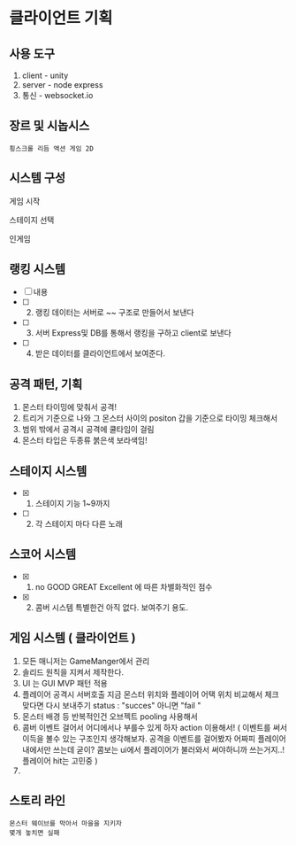 # 클라이언트 기획

## 사용 도구

1. client - unity
2. server - node express
3. 통신 - websocket.io

## 장르 및 시놉시스

```
횡스크롤 리듬 액션 게임 2D
```
## 시스템 구성 

게임 시작 

스테이지 선택 

인게임 


## 랭킹 시스템

- [ ] 내용
- [ ] 2. 랭킹 데이터는 서버로 ~~ 구조로 만들어서 보낸다
- [ ] 3. 서버 Express및 DB를 통해서 랭킹을 구하고 client로 보낸다
- [ ] 4. 받은 데이터를 클라이언트에서 보여준다.

## 공격 패턴, 기획

1. 몬스터 타이밍에 맞춰서 공격!
2. 트리거 기준으로 나와 그 몬스터 사이의 positon 갑을 기준으로 타이밍 체크해서
3. 범위 밖에서 공격시 공격에 쿨타임이 걸림
4. 몬스터 타입은 두종류 붉은색 보라색임!

## 스테이지 시스템

- [x] 1. 스테이지 기능 1~9까지
- [ ] 2. 각 스테이지 마다 다른 노래

## 스코어 시스템

- [x] 1. no GOOD GREAT Excellent 에 따른 차별화적인 점수
- [x] 2. 콤버 시스템 특별한건 아직 없다. 보여주기 용도.

## 게임 시스템 ( 클라이언트 )

1. 모든 매니저는 GameManger에서 관리
2. 솔리드 원칙을 지켜서 제작한다.
3. UI 는 GUI MVP 패턴 적용
4. 플레이어 공격시 서버호출 지금 몬스터 위치와 플레이어 어택 위치 비교해서 체크 맞다면 다시 보내주기 status : "succes" 아니면 "fail "
5. 몬스터 배경 등 반복적인건 오브젝트 pooling 사용해서
6. 콤버 이벤트 걸어서 어디에서나 부를수 있게 하자 action 이용해서!
   ( 이벤트를 써서 이득을 볼수 있는 구조인지 생각해보자. 공격을 이벤트를 걸어봤자 어짜피 플레이어내에서만 쓰는데 굳이? 콤보는 ui에서 플레이어가 불러와서 써야하니까 쓰는거지..! 플레이어 hit는 고민중 )
7.

## 스토리 라인

```
몬스터 웨이브를 막아서 마을을 지키자
몇개 놓치면 실패
```

